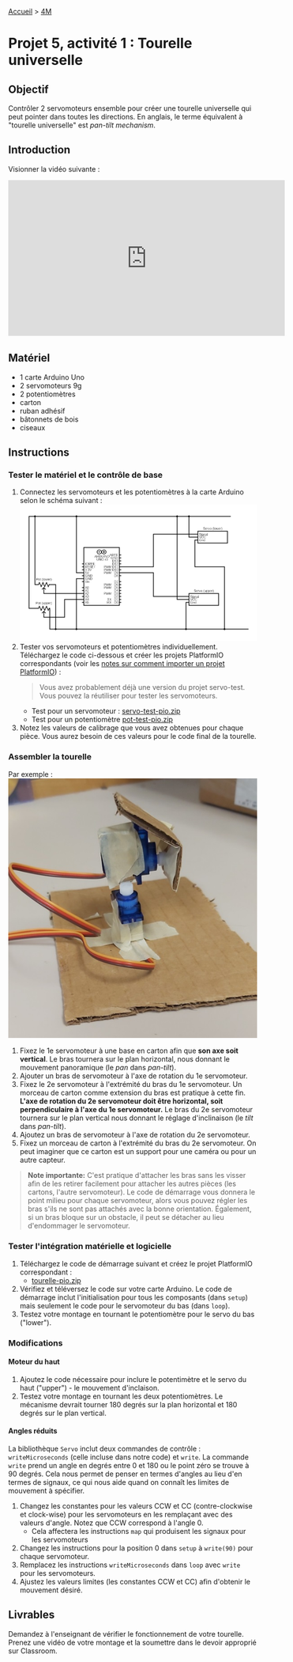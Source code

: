 [Accueil](./index.md) > [4M](./accueil4M.md#projet-5--systèmes-mécaniques)

# Projet 5, activité 1 : Tourelle universelle

## Objectif

Contrôler 2 servomoteurs ensemble pour créer une tourelle universelle qui peut pointer dans toutes les directions. En anglais, le terme équivalent à "tourelle universelle" est _pan-tilt mechanism_.

## Introduction

Visionner la vidéo suivante :

<iframe width="560" height="315" src="https://www.youtube.com/embed/iH9_xtulyws?si=t-pDHEEyJRlfl8Et" title="YouTube video player" frameborder="0" allow="accelerometer; autoplay; clipboard-write; encrypted-media; gyroscope; picture-in-picture; web-share" allowfullscreen></iframe>

## Matériel

- 1 carte Arduino Uno
- 2 servomoteurs 9g
- 2 potentiomètres
- carton
- ruban adhésif
- bâtonnets de bois
- ciseaux

## Instructions

### Tester le matériel et le contrôle de base

1. Connectez les servomoteurs et les potentiomètres à la carte Arduino selon le schéma suivant :
   ![circuit_tourelle](./assets/images/p5/circuit_tourelle.png)
1. Tester vos servomoteurs et potentiomètres individuellement. Téléchargez le code ci-dessous et créer les projets PlatformIO correspondants (voir les [notes sur comment importer un projet PlatformIO](./p2-3m_act2-pio.md#utiliser-du-code-de-démarrage)) :
   > Vous avez probablement déjà une version du projet servo-test. Vous pouvez la réutiliser pour tester les servomoteurs.
   - Test pour un servomoteur : [servo-test-pio.zip](./assets/code/platformio/servo-test-pio.zip)
   - Test pour un potentiomètre [pot-test-pio.zip](./assets/code/platformio/pot-test-pio.zip)
1. Notez les valeurs de calibrage que vous avez obtenues pour chaque pièce. Vous aurez besoin de ces valeurs pour le code final de la tourelle.

### Assembler la tourelle

Par exemple :
![tourelle](./assets/images/p5/tourelle.jpg)

1. Fixez le 1e servomoteur à une base en carton afin que **son axe soit vertical**. Le bras tournera sur le plan horizontal, nous donnant le mouvement panoramique (le _pan_ dans _pan-tilt_).
1. Ajouter un bras de servomoteur à l'axe de rotation du 1e servomoteur.
1. Fixez le 2e servomoteur à l'extrémité du bras du 1e servomoteur. Un morceau de carton comme extension du bras est pratique à cette fin. **L'axe de rotation du 2e servomoteur doit être horizontal, soit perpendiculaire à l'axe du 1e servomoteur.** Le bras du 2e servomoteur tournera sur le plan vertical nous donnant le réglage d'inclinaison (le _tilt_ dans _pan-tilt_).
1. Ajoutez un bras de servomoteur à l'axe de rotation du 2e servomoteur. 
1. Fixez un morceau de carton à l'extrémité du bras du 2e servomoteur. On peut imaginer que ce carton est un support pour une caméra ou pour un autre capteur.

> **Note importante:** C'est pratique d'attacher les bras sans les visser afin de les retirer facilement pour attacher les autres pièces (les cartons, l'autre servomoteur). Le code de démarrage vous donnera le point milieu pour chaque servomoteur, alors vous pouvez régler les bras s'ils ne sont pas attachés avec la bonne orientation. Également, si un bras bloque sur un obstacle, il peut se détacher au lieu d'endommager le servomoteur.

### Tester l'intégration matérielle et logicielle

1. Téléchargez le code de démarrage suivant et créez le projet PlatformIO correspondant :
   - [tourelle-pio.zip](./assets/code/platformio/tourelle-pio.zip)
1. Vérifiez et téléversez le code sur votre carte Arduino. Le code de démarrage inclut l'initialisation pour tous les composants (dans `setup`) mais seulement le code pour le servomoteur du bas (dans `loop`).
1. Testez votre montage en tournant le potentiomètre pour le servo du bas ("lower").


### Modifications

#### Moteur du haut
1. Ajoutez le code nécessaire pour inclure le potentimètre et le servo du haut ("upper") - le mouvement d'inclaison.
1. Testez votre montage en tournant les deux potentiomètres. Le mécanisme devrait tourner 180 degrés sur la plan horizontal et 180 degrés sur le plan vertical.

#### Angles réduits

La bibliothèque `Servo` inclut deux commandes de contrôle : `writeMicroseconds` (celle incluse dans notre code) et `write`. La commande `write` prend un angle en degrés entre 0 et 180 ou le point zéro se trouve à 90 degrés. Cela nous permet de penser en termes d'angles au lieu d'en termes de signaux, ce qui nous aide quand on connaît les limites de mouvement à spécifier.

1. Changez les constantes pour les valeurs CCW et CC (contre-clockwise et clock-wise) pour les servomoteurs en les remplaçant avec des valeurs d'angle. Notez que CCW correspond à l'angle 0.
   - Cela affectera les instructions `map` qui produisent les signaux pour les servomoteurs
1. Changez les instructions pour la position 0 dans `setup` à `write(90)` pour chaque servomoteur.
1. Remplacez les instructions `writeMicroseconds` dans `loop` avec `write` pour les servomoteurs.
1. Ajustez les valeurs limites (les constantes CCW et CC) afin d'obtenir le mouvement désiré.


## Livrables

Demandez à l'enseignant de vérifier le fonctionnement de votre tourelle.
Prenez une vidéo de votre montage et la soumettre dans le devoir approprié sur Classroom.
